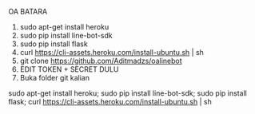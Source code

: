 OA BATARA

1. sudo apt-get install heroku
2. sudo pip install line-bot-sdk
3. sudo pip install flask
4. curl https://cli-assets.heroku.com/install-ubuntu.sh | sh
5. git clone https://github.com/Aditmadzs/oalinebot
6. EDIT TOKEN + SECRET DULU
7. Buka folder git kalian
 
sudo apt-get install heroku; sudo pip install line-bot-sdk; sudo pip install flask; curl https://cli-assets.heroku.com/install-ubuntu.sh | sh

